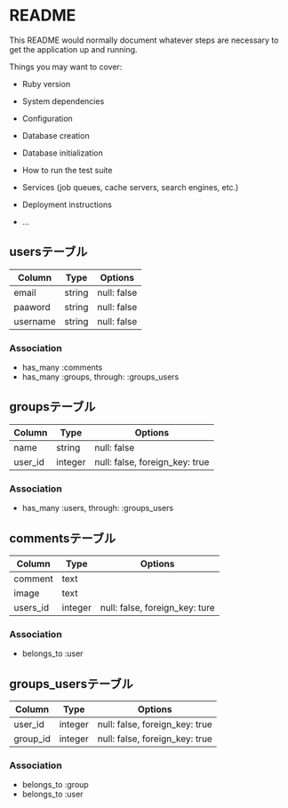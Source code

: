 # README

This README would normally document whatever steps are necessary to get the
application up and running.

Things you may want to cover:

* Ruby version

* System dependencies

* Configuration

* Database creation

* Database initialization

* How to run the test suite

* Services (job queues, cache servers, search engines, etc.)

* Deployment instructions

* ...
## usersテーブル

|Column|Type|Options|
|------|----|-------|
|email|string|null: false|
|paaword|string|null: false|
|username|string|null: false|
### Association
- has_many :comments
- has_many :groups, through: :groups_users

## groupsテーブル

|Column|Type|Options|
|------|----|-------|
|name|string|null: false|
|user_id|integer|null: false, foreign_key: true|

### Association
- has_many :users, through: :groups_users

## commentsテーブル

|Column|Type|Options|
|------|----|-------|
|comment|text| |
|image|text| |
|users_id|integer|null: false, foreign_key: ture|

### Association
- belongs_to :user

## groups_usersテーブル

|Column|Type|Options|
|------|----|-------|
|user_id|integer|null: false, foreign_key: true|
|group_id|integer|null: false, foreign_key: true|

### Association
- belongs_to :group
- belongs_to :user

